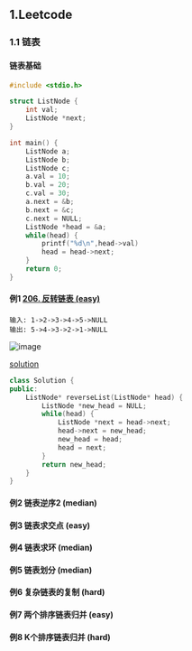 
## 1.Leetcode

### 1.1 链表

#### 链表基础

```cpp
#include <stdio.h>

struct ListNode {
    int val;
    ListNode *next;
}

int main() {
    ListNode a;
    ListNode b;
    ListNode c;
    a.val = 10;
    b.val = 20;
    c.val = 30;
    a.next = &b;
    b.next = &c;
    c.next = NULL;
    ListNode *head = &a;
    while(head) {
        printf("%d\n",head->val)
        head = head->next;
    }
    return 0;
}
```

#### 例1 [206. 反转链表 (easy)](https://leetcode-cn.com/problems/reverse-linked-list/)

```
输入: 1->2->3->4->5->NULL
输出: 5->4->3->2->1->NULL
```

![image](https://gitee.com/XuQincheng/img-bed/raw/master/Leetcode/pic206.png)

[solution](https://github.com/qcxu-super/qcxu-super.github.io/blob/master/src/206_ReverseLinkedList.cpp)

```cpp
class Solution {
public:
    ListNode* reverseList(ListNode* head) {
        ListNode *new_head = NULL;
        while(head) {
            ListNode *next = head->next;
            head->next = new_head;
            new_head = head;
            head = next;
        }
        return new_head;
    }
}
```

#### 例2 链表逆序2 (median)



#### 例3 链表求交点 (easy)

#### 例4 链表求环 (median)

#### 例5 链表划分 (median)

#### 例6 复杂链表的复制 (hard)

#### 例7 两个排序链表归并 (easy)

#### 例8 K个排序链表归并 (hard)


